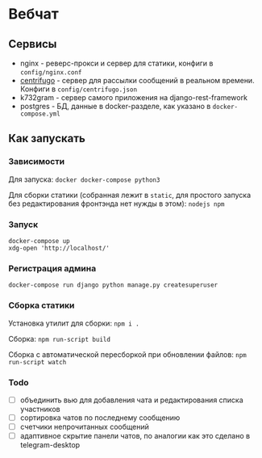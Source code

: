 # Вебчат


## Сервисы

- nginx - реверс-прокси и сервер для статики, конфиги в `config/nginx.conf`
- [centrifugo](https://centrifugal.github.io/centrifugo/) - сервер для рассылки сообщений в реальном времени. Конфиги в `config/centrifugo.json`
- k732gram - сервер самого приложения на django-rest-framework
- postgres - БД, данные в docker-разделе, как указано в `docker-compose.yml`

## Как запускать

### Зависимости

Для запуска:
`docker docker-compose python3`

Для сборки статики (собранная лежит в `static`, для простого запуска без редактирования фронтэнда нет нужды в этом):
`nodejs npm` 

### Запуск

```
docker-compose up
xdg-open 'http://localhost/'
```

### Регистрация админа
```
docker-compose run django python manage.py createsuperuser
```

### Сборка статики

Установка утилит для сборки:
`npm i .`

Сборка:
`npm run-script build`

Сборка с автоматической пересборкой при обновлении файлов:
`npm run-script watch`

### Todo
 - [ ] объединить вью для добавления чата и редактирования списка участников
 - [ ] сортировка чатов по последнему сообщению
 - [ ] счетчики непрочитанных сообщений
 - [ ] адаптивное скрытие панели чатов, по аналогии как это сделано в telegram-desktop
